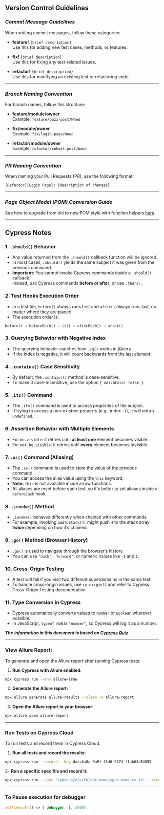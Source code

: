 ## Version Control Guidelines

### **_Commit Message Guidelines_**

When writing commit messages, follow these categories:

- **feature!** `{brief description}`  
  Use this for adding new test cases, methods, or features.

- **fix!** `{brief description}`  
  Use this for fixing any test-related issues.

- **refactor!** `{brief description}`  
  Use this for modifying an existing test or refactoring code.

---

### **_Branch Naming Convention_**

For branch names, follow this structure:

- **feature/module/owner**  
  Example: `feature/buzz-post/Waed`

- **fix/module/owner**  
  Example: `fix/login-page/Waed`

- **refactor/module/owner**  
  Example: `refactor/submit-post/Waed`

---

### **_PR Naming Convention_**

When naming your Pull Requests (PR), use the following format:

```text
[Refactor][Login Page]: {description of changes}
```

---

### **_Page Object Model (POM) Conversion Guide_**

See how to upgrade from old to new POM style with function helpers [here](https://excalidraw.com/#json=xEEBgT4JsHKhHgkjCvbYR,HvrHhX12iwzhyfzQqgxsDw).

---

## Cypress Notes

### 1. `.should()` Behavior

- Any value returned from the `.should()` callback function will be ignored.
- In most cases, `.should()` yields the same subject it was given from the previous command.
- **Important:** You cannot invoke Cypress commands inside a `.should()` callback.  
  Instead, use Cypress commands **before or after**, or use `.then()`.

### 2. Test Hooks Execution Order

- In a test file, `before()` always runs first and `after()` always runs last, no matter where they are placed.
- The execution order is:

```text
before() → beforeEach() → it() → afterEach() → after()
```

### 3. Querying Behavior with Negative Index

- The querying behavior matches how `.eq()` works in jQuery.
- If the index is negative, it will count backwards from the last element.

### 4. `.contains()` Case Sensitivity

- By default, the `.contains()` method is case-sensitive.
- To make it case-insensitive, use the option `{ matchCase: false }`.

### 5. `.its()` Command

- The `.its()` command is used to access properties of the subject.
- If trying to access a non-existent property (e.g., index `-1`), it will return `undefined`.

### 6. Assertion Behavior with Multiple Elements

- For `be.visible`: it retries until **at least one** element becomes visible.
- For `not.be.visible`: it retries until **every** element becomes invisible.

### 7. `.as()` Command (Aliasing)

- The `.as()` command is used to store the value of the previous command.
- You can access the alias value using the `this` keyword.
- **Note:** `this` is not available inside arrow functions.
- All aliases are reset before each test, so it's better to set aliases inside a `beforeEach` hook.

### 8. `.invoke()` Method

- `.invoke()` behaves differently when chained with other commands.
- For example, invoking `addToStack(4)` might push `4` to the stack array **twice** depending on how it’s chained.

### 9. `.go()` Method (Browser History)

- `.go()` is used to navigate through the browser’s history.
- You can use `'back'`, `'forward'`, or numeric values like `-1` and `1`.

### 10. Cross-Origin Testing

- A test will fail if you visit two different superdomains in the same test.
- To handle cross-origin issues, use `cy.origin()` and refer to Cypress Cross-Origin Testing documentation.

### 11. Type Conversion in Cypress

- Cypress automatically converts values to `Number` or `Boolean` wherever possible.
- In JavaScript, `typeof NaN` is `"number"`, so Cypress will log it as a number.

**_The information in this document is based on [Cypress Quiz](https://cypressquiz.com/?fbclid=IwY2xjawJ6AHRleHRuA2FlbQIxMQABHvVGwMbHbbKVvG0nMCUWVUpEJ3DabIleBr_FEVwJqZM2XEh8X2yxjopSK3h-_aem_OuGGzLmso6GoTIxLNlHpCQ)_**

---
### View Allure Report:

To generate and open the Allure report after running Cypress tests:

1. **Run Cypress with Allure enabled:**

```bash
npx cypress run --env allure=true
```
2. **Generate the Allure report:**
```bash
npx allure generate allure-results --clean -o allure-report
```
3. **Open the Allure report in your browser:**
```bash
npx allure open allure-report
```
---
### Run Tests on Cypress Cloud

To run tests and record them in Cypress Cloud:

1. **Run all tests and record the results:**

```bash
npx cypress run --record --key daec6a0c-9a9f-45d6-9374-f1db63d84659
```
2- **Run a specific spec file and record it:**
```bash
npx cypress run --spec "cypress/e2e/folder-name/spec-name.cy.ts" --record --key daec6a0c-9a9f-45d6-9374-f1db63d84659
```
---

### To Pause execution for debugger
``` js
setTimeout(() => { debugger; }, 3000); 
```
